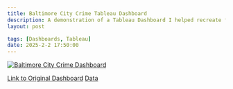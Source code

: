 ```yaml
---
title: Baltimore City Crime Tableau Dashboard
description: A demonstration of a Tableau Dashboard I helped recreate for a Data Visualization class.
layout: post

tags: [Dashboards, Tableau]
date: 2025-2-2 17:50:00
---
```


<div class='tableauPlaceholder' id='viz1738606875036' style='position: relative; width: 100%; max-width: 1016px;'>
    <noscript>
        <a href='https://public.tableau.com/views/baltimorecrime_17386063823820/BaltimoreCityCrimeDashboard'>
            <img alt='Baltimore City Crime Dashboard' src='https://public.tableau.com/static/images/ba/baltimorecrime_17386063823820/BaltimoreCityCrimeDashboard/1.png' style='border: none;' />
        </a>
    </noscript>
    <object class='tableauViz' style='width: 125%; height: 1050px; display: none;'>
        <param name='host_url' value='https://public.tableau.com/' />
        <param name='embed_code_version' value='3' />
        <param name='site_root' value='' />
        <param name='name' value='baltimorecrime_17386063823820/BaltimoreCityCrimeDashboard' />
        <param name='tabs' value='no' />
        <param name='toolbar' value='yes' />
        <param name='static_image' value='https://public.tableau.com/static/images/ba/baltimorecrime_17386063823820/BaltimoreCityCrimeDashboard/1.png' />
        <param name='animate_transition' value='yes' />
        <param name='display_static_image' value='yes' />
        <param name='display_spinner' value='yes' />
        <param name='display_overlay' value='yes' />
        <param name='display_count' value='yes' />
        <param name='language' value='en-US' />
    </object>
</div>

<script type='text/javascript'>
    document.addEventListener('DOMContentLoaded', function() {
        var scriptElement = document.createElement('script');
        scriptElement.src = 'https://public.tableau.com/javascripts/api/viz_v1.js';
        document.body.appendChild(scriptElement);
    });
</script>


[Link to Original Dashboard](https://app.powerbigov.us/view?r=eyJrIjoiZjcyZDY5NWYtNTBlZS00OTg0LTgyNDQtOWYwMDEyOGI5Y2M1IiwidCI6IjMxMmNiMTI2LWM2YWUtNGZjMi04MDBkLTMxOGU2NzljZTZjNyJ9&pageName=ReportSectionb1fa0cb3c370416927ba)
[Data](https://data.baltimorecity.gov/datasets/baltimore::nibrs-group-a-crime-data/about)